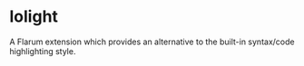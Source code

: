 # lolight
A Flarum extension which provides an alternative to the built-in syntax/code highlighting style.
